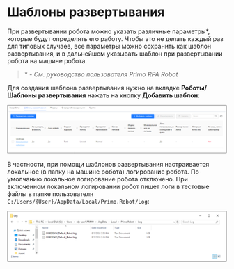 # Шаблоны развертывания

При развертывании робота можно указать различные параметры\*, которые будут определять его работу. 
Чтобы это не делать каждый раз для типовых случаев, все параметры можно сохранить как шаблон развертывания, и в дальнейшем указывать шаблон при развертывании робота на машине робота. 

>\* - *См. руководство пользователя Primo RPA Robot*

Для создания шаблона развертывания нужно на вкладке **Роботы/Шаблоны развертывания** нажать на кнопку **Добавить шаблон**: 

![](../../../orchestrator-new/resources/orchestrator-user/robots/deploy-templates1.PNG)

В частности, при помощи шаблонов развертывания настраивается локальное (в папку на машине робота) логирование робота. 
По умолчанию локальное логирование робота отключено. 
При включенном локальном логировании робот пишет логи в тестовые файлы в папке пользователя `C:/Users/{User}/AppData/Local/Primo.Robot/Log`:

![](../../../orchestrator-new/resources/orchestrator-user/robots/deploy-templates2.PNG)